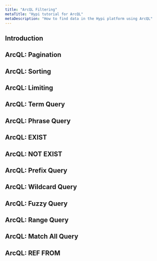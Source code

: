 ```yaml
---
title: "ArcQL Filtering"
metaTitle: "Hypi tutorial for ArcQL"
metaDescription: "How to find data in the Hypi platform using ArcQL"
---
```


## Introduction

## ArcQL: Pagination
## ArcQL: Sorting
## ArcQL: Limiting
## ArcQL: Term Query
## ArcQL: Phrase Query
## ArcQL: EXIST
## ArcQL: NOT EXIST
## ArcQL: Prefix Query
## ArcQL: Wildcard Query
## ArcQL: Fuzzy Query
## ArcQL: Range Query
## ArcQL: Match All Query
## ArcQL: REF FROM 
